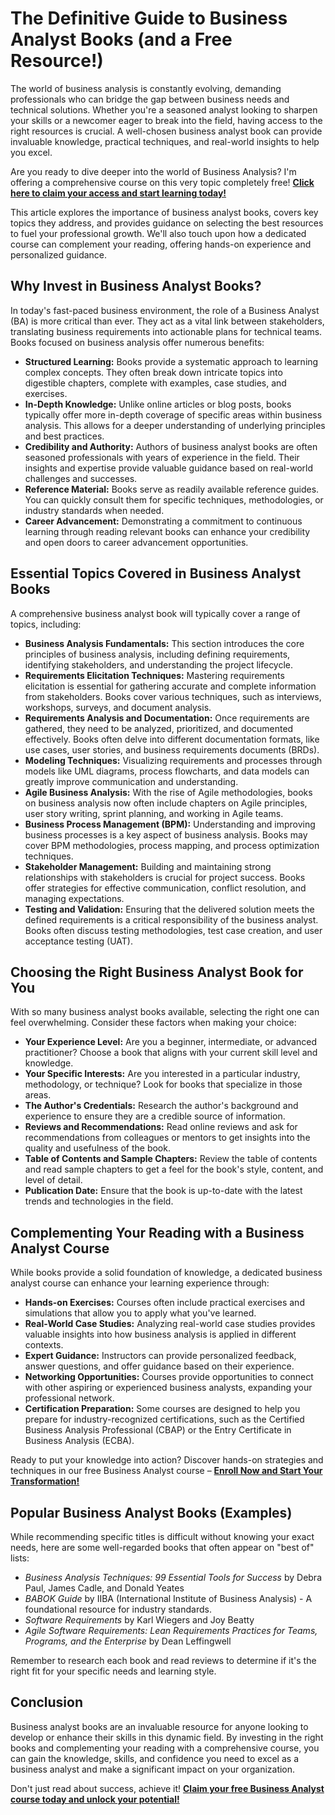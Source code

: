 # The Definitive Guide to Business Analyst Books (and a Free Resource!)

The world of business analysis is constantly evolving, demanding professionals who can bridge the gap between business needs and technical solutions. Whether you're a seasoned analyst looking to sharpen your skills or a newcomer eager to break into the field, having access to the right resources is crucial. A well-chosen business analyst book can provide invaluable knowledge, practical techniques, and real-world insights to help you excel.

Are you ready to dive deeper into the world of Business Analysis? I'm offering a comprehensive course on this very topic completely free! **[Click here to claim your access and start learning today!](https://udemywork.com/business-analyst-book)**

This article explores the importance of business analyst books, covers key topics they address, and provides guidance on selecting the best resources to fuel your professional growth. We'll also touch upon how a dedicated course can complement your reading, offering hands-on experience and personalized guidance.

## Why Invest in Business Analyst Books?

In today's fast-paced business environment, the role of a Business Analyst (BA) is more critical than ever. They act as a vital link between stakeholders, translating business requirements into actionable plans for technical teams. Books focused on business analysis offer numerous benefits:

*   **Structured Learning:** Books provide a systematic approach to learning complex concepts. They often break down intricate topics into digestible chapters, complete with examples, case studies, and exercises.
*   **In-Depth Knowledge:** Unlike online articles or blog posts, books typically offer more in-depth coverage of specific areas within business analysis. This allows for a deeper understanding of underlying principles and best practices.
*   **Credibility and Authority:** Authors of business analyst books are often seasoned professionals with years of experience in the field. Their insights and expertise provide valuable guidance based on real-world challenges and successes.
*   **Reference Material:** Books serve as readily available reference guides. You can quickly consult them for specific techniques, methodologies, or industry standards when needed.
*   **Career Advancement:** Demonstrating a commitment to continuous learning through reading relevant books can enhance your credibility and open doors to career advancement opportunities.

## Essential Topics Covered in Business Analyst Books

A comprehensive business analyst book will typically cover a range of topics, including:

*   **Business Analysis Fundamentals:** This section introduces the core principles of business analysis, including defining requirements, identifying stakeholders, and understanding the project lifecycle.
*   **Requirements Elicitation Techniques:** Mastering requirements elicitation is essential for gathering accurate and complete information from stakeholders. Books cover various techniques, such as interviews, workshops, surveys, and document analysis.
*   **Requirements Analysis and Documentation:** Once requirements are gathered, they need to be analyzed, prioritized, and documented effectively. Books often delve into different documentation formats, like use cases, user stories, and business requirements documents (BRDs).
*   **Modeling Techniques:** Visualizing requirements and processes through models like UML diagrams, process flowcharts, and data models can greatly improve communication and understanding.
*   **Agile Business Analysis:** With the rise of Agile methodologies, books on business analysis now often include chapters on Agile principles, user story writing, sprint planning, and working in Agile teams.
*   **Business Process Management (BPM):** Understanding and improving business processes is a key aspect of business analysis. Books may cover BPM methodologies, process mapping, and process optimization techniques.
*   **Stakeholder Management:** Building and maintaining strong relationships with stakeholders is crucial for project success. Books offer strategies for effective communication, conflict resolution, and managing expectations.
*   **Testing and Validation:** Ensuring that the delivered solution meets the defined requirements is a critical responsibility of the business analyst. Books often discuss testing methodologies, test case creation, and user acceptance testing (UAT).

## Choosing the Right Business Analyst Book for You

With so many business analyst books available, selecting the right one can feel overwhelming. Consider these factors when making your choice:

*   **Your Experience Level:** Are you a beginner, intermediate, or advanced practitioner? Choose a book that aligns with your current skill level and knowledge.
*   **Your Specific Interests:** Are you interested in a particular industry, methodology, or technique? Look for books that specialize in those areas.
*   **The Author's Credentials:** Research the author's background and experience to ensure they are a credible source of information.
*   **Reviews and Recommendations:** Read online reviews and ask for recommendations from colleagues or mentors to get insights into the quality and usefulness of the book.
*   **Table of Contents and Sample Chapters:** Review the table of contents and read sample chapters to get a feel for the book's style, content, and level of detail.
*   **Publication Date:** Ensure that the book is up-to-date with the latest trends and technologies in the field.

## Complementing Your Reading with a Business Analyst Course

While books provide a solid foundation of knowledge, a dedicated business analyst course can enhance your learning experience through:

*   **Hands-on Exercises:** Courses often include practical exercises and simulations that allow you to apply what you've learned.
*   **Real-World Case Studies:** Analyzing real-world case studies provides valuable insights into how business analysis is applied in different contexts.
*   **Expert Guidance:** Instructors can provide personalized feedback, answer questions, and offer guidance based on their experience.
*   **Networking Opportunities:** Courses provide opportunities to connect with other aspiring or experienced business analysts, expanding your professional network.
*   **Certification Preparation:** Some courses are designed to help you prepare for industry-recognized certifications, such as the Certified Business Analysis Professional (CBAP) or the Entry Certificate in Business Analysis (ECBA).

Ready to put your knowledge into action? Discover hands-on strategies and techniques in our free Business Analyst course – **[Enroll Now and Start Your Transformation!](https://udemywork.com/business-analyst-book)**

## Popular Business Analyst Books (Examples)

While recommending specific titles is difficult without knowing your exact needs, here are some well-regarded books that often appear on "best of" lists:

*   *Business Analysis Techniques: 99 Essential Tools for Success* by Debra Paul, James Cadle, and Donald Yeates
*   *BABOK Guide* by IIBA (International Institute of Business Analysis) - A foundational resource for industry standards.
*   *Software Requirements* by Karl Wiegers and Joy Beatty
*   *Agile Software Requirements: Lean Requirements Practices for Teams, Programs, and the Enterprise* by Dean Leffingwell

Remember to research each book and read reviews to determine if it's the right fit for your specific needs and learning style.

## Conclusion

Business analyst books are an invaluable resource for anyone looking to develop or enhance their skills in this dynamic field. By investing in the right books and complementing your reading with a comprehensive course, you can gain the knowledge, skills, and confidence you need to excel as a business analyst and make a significant impact on your organization.

Don't just read about success, achieve it! **[Claim your free Business Analyst course today and unlock your potential!](https://udemywork.com/business-analyst-book)**
